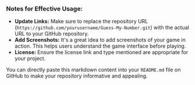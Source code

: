 
### Notes for Effective Usage:
- **Update Links:** Make sure to replace the repository URL (`https://github.com/yourusername/Guess-My-Number.git`) with the actual URL to your GitHub repository.
- **Add Screenshots:** It's a great idea to add screenshots of your game in action. This helps users understand the game interface before playing.
- **License:** Ensure the license link and type mentioned are appropriate for your project.

You can directly paste this markdown content into your `README.md` file on GitHub to make your repository informative and appealing.
